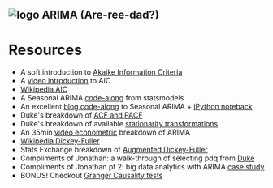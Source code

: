 ## ![logo](https://ga-dash.s3.amazonaws.com/production/assets/logo-9f88ae6c9c3871690e33280fcf557f33.png) ARIMA (Are-ree-dad?)

# Resources
+ A soft introduction to [Akaike Information Criteria](https://coolstatsblog.com/2013/08/14/using-aic-to-test-arima-models-2/)
+ A [video introduction](https://www.youtube.com/watch?v=YkD7ydzp9_E) to AIC
+ [Wikipedia AIC](https://en.wikipedia.org/wiki/Akaike_information_criterion)
+ A Seasonal ARIMA [code-along](http://www.statsmodels.org/dev/examples/notebooks/generated/statespace_sarimax_stata.html) from statsmodels
+ An excellent [blog code-along](http://www.seanabu.com/2016/03/22/time-series-seasonal-ARIMA-model-in-python/) to Seasonal ARIMA + [iPython noteback](https://github.com/seanabu/seanabu.github.io/blob/master/Seasonal_ARIMA_model_Portland_transit.ipynb)
+ Duke's breakdown of [ACF and PACF](http://people.duke.edu/~rnau/411arim3.htm)
+ Duke's breakdown of available [stationarity transformations](http://people.duke.edu/~rnau/whatuse.htm)
+ An 35min [video econometric](https://www.youtube.com/watch?v=Y2khrpVo6qI) breakdown of ARIMA
+ [Wikipedia Dickey-Fuller](https://en.wikipedia.org/wiki/Dickey%E2%80%93Fuller_test)
+ Stats Exchange breakdown of [Augmented Dickey-Fuller](http://stats.stackexchange.com/questions/44647/which-dickey-fuller-test-should-i-apply-to-a-time-series-with-an-underlying-mode)
+ Compliments of Jonathan: a walk-through of selecting pdq from [Duke](http://people.duke.edu/~rnau/411arim.htm)
+ Compliments of Jonathan pt 2: big data analytics with ARIMA [case study](http://sda-pakdd2014.weebly.com/uploads/2/4/0/8/24088081/7w12.pdf)
+ BONUS! Checkout [Granger Causality tests](https://en.wikipedia.org/wiki/Granger_causality)
